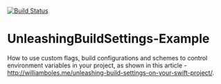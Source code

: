 [![Build Status](https://travis-ci.org/wibosco/UnleashingBuildSettings-Example.svg)](https://travis-ci.org/wibosco/UnleashingBuildSettings-Example)

# UnleashingBuildSettings-Example
How to use custom flags, build configurations and schemes to control environment variables in your project, as shown in this article - http://williamboles.me/unleashing-build-settings-on-your-swift-project/.
